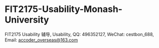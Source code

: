 # FIT2175-Usability-Monash-University
FIT2175 Usability 辅导, Usability, QQ: 496352127, WeChat: cestbon_688, Email: accoder_overseas@163.com
